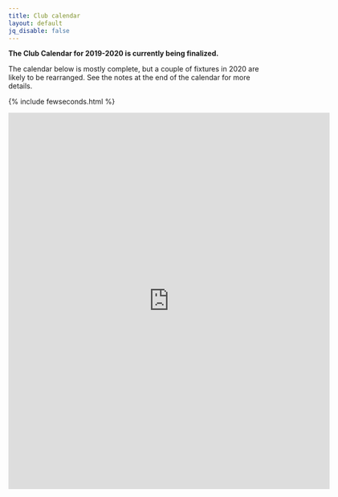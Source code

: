 ```yaml
---
title: Club calendar
layout: default
jq_disable: false
---
```


**The Club Calendar for 2019-2020 is currently being finalized.**

The calendar below is mostly complete, but a couple of fixtures in 2020 are likely to be rearranged. See the notes at the end of the calendar for more details.

{% include fewseconds.html %}

<iframe width="640" height="750" frameborder="0" scrolling="no" src="https://onedrive.live.com/embed?resid=8EB2B688CF6DF930%21174&authkey=%21AD5i2m1vdM8zXnA&em=2&wdAllowInteractivity=False&Item='Sheet1'!A1%3AO117&wdDownloadButton=True&wdInConfigurator=True"></iframe>

<!-- comment out previous Excel embed which doesn't seem to work any more

<div id="myExcelDiv" style="width: 640px; height: 750px"></div>
<script type="text/javascript" src="https://r.office.microsoft.com/r/rlidExcelWLJS?v=1&kip=1"></script>
<script type="text/javascript">
	/*
	 * This code uses the Microsoft Office Excel Javascript object model to programmatically insert the
	 * Excel Web App into a div with id=myExcelDiv. The full API is documented at
	 * https://msdn.microsoft.com/en-GB/library/hh315812.aspx. There you can find out how to programmatically get
	 * values from your Excel file and how to use the rest of the object model. 
	 */

	// Use this file token to reference Calendar1718-jp.xlsx in Excel's APIs
	var fileToken = "SD8EB2B688CF6DF930!136/-8164262475757389520/t=0&s=0&v=!ACv-r5NcGUiUnHI";

	// run the Excel load handler on page load
	if (window.attachEvent) {
		window.attachEvent("onload", loadEwaOnPageLoad);
	} else {
		window.addEventListener("DOMContentLoaded", loadEwaOnPageLoad, false);
	}

	function loadEwaOnPageLoad() {
		var props = {
			item: "'Sheet1'!A1:O117",
			/* item: "'Sheet1'", */
			uiOptions: {
				showGridlines: false,
				showParametersTaskPane: false
			},
			interactivityOptions: {
				allowTypingAndFormulaEntry: false,
				allowParameterModification: false,
				allowSorting: false,
				allowFiltering: false,
				allowPivotTableInteractivity: false
			}
		};

		Ewa.EwaControl.loadEwaAsync(fileToken, "myExcelDiv", props, onEwaLoaded);
	}

	function onEwaLoaded(result) {
		/*
		 * Add code here to interact with the embedded Excel web app.
		 * Find out more at https://msdn.microsoft.com/en-GB/library/hh315812.aspx.
		 */
	}
</script>
//-->

<!-- Comment out old calendar code for now
{% include calendar.html json="'/assets/calendar2015.json'" %}

[Master calendar (PDF)](/assets/calendar2016.pdf)
//-->

